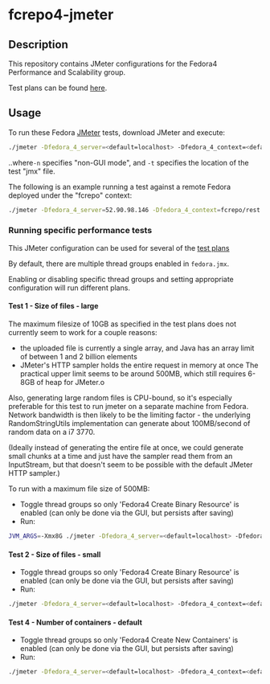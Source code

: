 # fcrepo4-jmeter

## Description

This repository contains JMeter configurations for the Fedora4 Performance and Scalability group.

Test plans can be found [here](https://wiki.duraspace.org/display/FF/Performance+and+Scalability+Test+Plans).

## Usage

To run these Fedora [JMeter](http://jmeter.apache.org/) tests, download JMeter and execute:
```bash
./jmeter -Dfedora_4_server=<default=localhost> -Dfedora_4_context=<default=rest> -n -t <path/to/fcrepo4-jmeter>/fedora.jmx
```
..where`-n` specifies "non-GUI mode", and `-t` specifies the location of the test "jmx" file.

The following is an example running a test against a remote Fedora deployed under the "fcrepo" context:
```bash
./jmeter -Dfedora_4_server=52.90.98.146 -Dfedora_4_context=fcrepo/rest -n -t fedora.jmx
```

### Running specific performance tests

This JMeter configuration can be used for several of the [test plans](https://wiki.duraspace.org/display/FF/Performance+and+Scalability+Test+Plans)

By default, there are multiple thread groups enabled in `fedora.jmx`.

Enabling or disabling specific thread groups and setting appropriate configuration will run different plans.

#### Test 1 - Size of files - large

The maximum filesize of 10GB as specified in the test plans does not currently seem to work for a couple reasons:
 - the uploaded file is currently a single array, and Java has an array limit of between 1 and 2 billion elements
 - JMeter's HTTP sampler holds the entire request in memory at once
The practical upper limit seems to be around 500MB, which still requires 6-8GB of heap for JMeter.o

Also, generating large random files is CPU-bound, so it's especially preferable
for this test to run jmeter on a separate machine from Fedora. Network
bandwidth is then likely to be the limiting factor - the underlying
RandomStringUtils implementation can generate about 100MB/second of random
data on a i7 3770.

(Ideally instead of generating the entire file at once, we could generate small
chunks at a time and just have the sampler read them from an InputStream, but
that doesn't seem to be possible with the default JMeter HTTP sampler.)

To run with a maximum file size of 500MB:

* Toggle thread groups so only 'Fedora4 Create Binary Resource' is enabled (can only be done via the GUI, but persists after saving)
* Run:
```bash 
JVM_ARGS=-Xmx8G ./jmeter -Dfedora_4_server=<default=localhost> -Dfedora_4_context=<default=rest> -Dfilesize_min=10000 -Dfilesize_max=500000000 -n -t <path/to/fcrepo4-jmeter>/fedora.jmx 
```

#### Test 2 - Size of files - small

* Toggle thread groups so only 'Fedora4 Create Binary Resource' is enabled (can only be done via the GUI, but persists after saving)
* Run:
```bash 
./jmeter -Dfedora_4_server=<default=localhost> -Dfedora_4_context=<default=rest> -Dfilesize_min=0 -Dfilesize_max=4096 -n -t <path/to/fcrepo4-jmeter>/fedora.jmx
```

#### Test 4 - Number of containers - default

* Toggle thread groups so only 'Fedora4 Create New Containers' is enabled (can only be done via the GUI, but persists after saving)
* Run:
```bash
./jmeter -Dfedora_4_server=<default=localhost> -Dfedora_4_context=<default=rest> -n -t <path/to/fcrepo4-jmeter>/fedora.jmx
```

